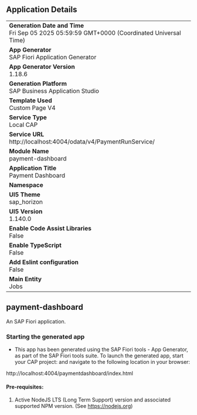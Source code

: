 ## Application Details

|                                                                                                |
| ---------------------------------------------------------------------------------------------- |
| **Generation Date and Time**<br>Fri Sep 05 2025 05:59:59 GMT+0000 (Coordinated Universal Time) |
| **App Generator**<br>SAP Fiori Application Generator                                           |
| **App Generator Version**<br>1.18.6                                                            |
| **Generation Platform**<br>SAP Business Application Studio                                     |
| **Template Used**<br>Custom Page V4                                                            |
| **Service Type**<br>Local CAP                                                                  |
| **Service URL**<br>http://localhost:4004/odata/v4/PaymentRunService/                           |
| **Module Name**<br>payment-dashboard                                                           |
| **Application Title**<br>Payment Dashboard                                                     |
| **Namespace**<br>                                                                              |
| **UI5 Theme**<br>sap_horizon                                                                   |
| **UI5 Version**<br>1.140.0                                                                     |
| **Enable Code Assist Libraries**<br>False                                                      |
| **Enable TypeScript**<br>False                                                                 |
| **Add Eslint configuration**<br>False                                                          |
| **Main Entity**<br>Jobs                                                                        |

## payment-dashboard

An SAP Fiori application.

### Starting the generated app

- This app has been generated using the SAP Fiori tools - App Generator, as part of the SAP Fiori tools suite. To launch the generated app, start your CAP project: and navigate to the following location in your browser:

http://localhost:4004/paymentdashboard/index.html

#### Pre-requisites:

1. Active NodeJS LTS (Long Term Support) version and associated supported NPM version. (See https://nodejs.org)
